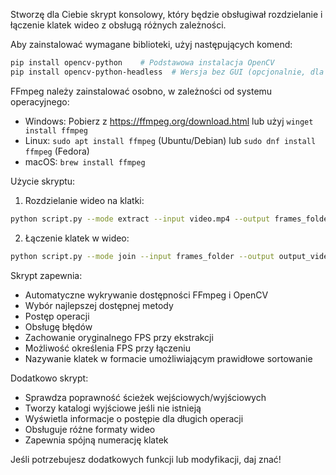 Stworzę dla Ciebie skrypt konsolowy, który będzie obsługiwał rozdzielanie i łączenie klatek wideo z obsługą różnych zależności.



Aby zainstalować wymagane biblioteki, użyj następujących komend:

```bash
pip install opencv-python    # Podstawowa instalacja OpenCV
pip install opencv-python-headless  # Wersja bez GUI (opcjonalnie, dla serwerów)
```

FFmpeg należy zainstalować osobno, w zależności od systemu operacyjnego:
- Windows: Pobierz z https://ffmpeg.org/download.html lub użyj `winget install ffmpeg`
- Linux: `sudo apt install ffmpeg` (Ubuntu/Debian) lub `sudo dnf install ffmpeg` (Fedora)
- macOS: `brew install ffmpeg`

Użycie skryptu:

1. Rozdzielanie wideo na klatki:
```bash
python script.py --mode extract --input video.mp4 --output frames_folder
```

2. Łączenie klatek w wideo:
```bash
python script.py --mode join --input frames_folder --output output_video.mp4 --fps 30
```

Skrypt zapewnia:
- Automatyczne wykrywanie dostępności FFmpeg i OpenCV
- Wybór najlepszej dostępnej metody
- Postęp operacji
- Obsługę błędów
- Zachowanie oryginalnego FPS przy ekstrakcji
- Możliwość określenia FPS przy łączeniu
- Nazywanie klatek w formacie umożliwiającym prawidłowe sortowanie

Dodatkowo skrypt:
- Sprawdza poprawność ścieżek wejściowych/wyjściowych
- Tworzy katalogi wyjściowe jeśli nie istnieją
- Wyświetla informacje o postępie dla długich operacji
- Obsługuje różne formaty wideo
- Zapewnia spójną numerację klatek

Jeśli potrzebujesz dodatkowych funkcji lub modyfikacji, daj znać!